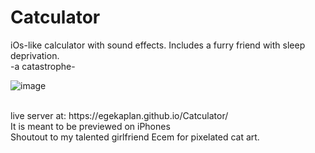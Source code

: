 # Catculator

iOs-like calculator with sound effects. Includes a furry friend with sleep deprivation. 
<br />-a catastrophe-
<br />

![image](https://user-images.githubusercontent.com/40829087/205509276-da28c000-b5ae-4deb-8af5-e756cfe09f83.png)

<br />
live server at: https://egekaplan.github.io/Catculator/ 
<br />It is meant to be previewed on iPhones
<br />Shoutout to my talented girlfriend Ecem for pixelated cat art.
